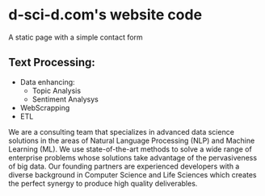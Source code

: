 # d-sci-d.com's website code
A static page with a simple contact form

## Text Processing:
- Data enhancing:
  - Topic Analysis
  - Sentiment Analysys
- WebScrapping
- ETL



We are a consulting team that specializes in advanced data science solutions in the areas of Natural Language Processing (NLP) and Machine Learning (ML). We use state-of-the-art methods to solve a wide range of enterprise problems whose solutions take advantage of the pervasiveness of big data. Our founding partners are experienced developers with a diverse background in Computer Science and Life Sciences which creates the perfect synergy to produce high quality deliverables.
